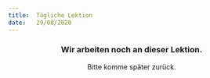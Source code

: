 ```yaml
---
title:  Tägliche Lektion
date:   29/08/2020
---
```


### <center>Wir arbeiten noch an dieser Lektion.</center>
<center>Bitte komme später zurück.</center>